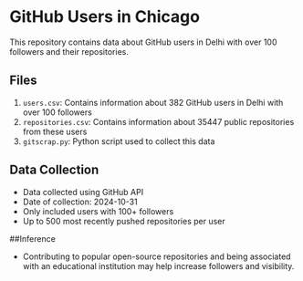 # GitHub Users in Chicago

This repository contains data about GitHub users in Delhi with over 100 followers and their repositories.

## Files

1. `users.csv`: Contains information about 382 GitHub users in Delhi with over 100 followers
2. `repositories.csv`: Contains information about 35447 public repositories from these users
3. `gitscrap.py`: Python script used to collect this data

## Data Collection

- Data collected using GitHub API
- Date of collection: 2024-10-31
- Only included users with 100+ followers
- Up to 500 most recently pushed repositories per user

##Inference
- Contributing to popular open-source repositories and being associated with an educational institution may help increase followers and visibility.
